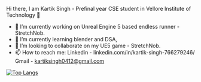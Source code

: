 Hi there, I am Kartik Singh - Prefinal year CSE student in Vellore Institute of Technology 👋

- 🔭 I’m currently working on Unreal Engine 5 based endless runner - StretchNob.
- 🌱 I’m currently learning blender and DSA,
- 👯 I’m looking to collaborate on my UE5 game - StretchNob.
- 📫 How to reach me: 
    Linkedin -  linkedin.com/in/kartik-singh-766279246/
    Gmail    -  kartiksingh0412@gmail.com
    
[![Top Langs](https://github-readme-stats.vercel.app/api/top-langs/?username=toof04)](https://github.com/anuraghazra/github-readme-stats)
